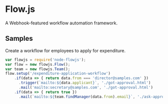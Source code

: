# Flow.js
A Webhook-featured workflow automation framework.

## Samples
Create a workflow for employees to apply for expenditure.
```js
var flowjs = require('node-flowjs');
var flow = new flowjs.Flow();
var team = new flowjs.Team();
flow.setup('/expenditure-application-workflow')
    .if(data => { return data.from === 'director@samples.com' })
      .trigger(`mailto:${data.applicant}`, './got-approval.html')
      .mail('mailto:secretary@samples.com', './got-approval.html')
    .if(data => { return true })
      .mail(`mailto:${team.findManager(data.from).email}`, './ask-approval.html');
```
